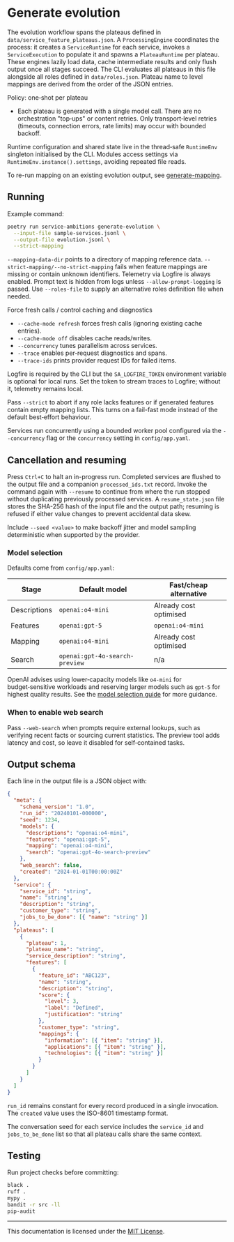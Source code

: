# Generate evolution

The evolution workflow spans the plateaus defined in
`data/service_feature_plateaus.json`. A `ProcessingEngine` coordinates the
process: it creates a `ServiceRuntime` for each service, invokes a
`ServiceExecution` to populate it and spawns a `PlateauRuntime` per plateau.
These engines lazily load data, cache intermediate results and only flush output
once all stages succeed. The CLI evaluates all plateaus in this file alongside
all roles defined in `data/roles.json`.
Plateau name to level mappings are derived from the order of the JSON entries.

Policy: one‑shot per plateau

- Each plateau is generated with a single model call. There are no orchestration
  "top‑ups" or content retries. Only transport‑level retries (timeouts,
  connection errors, rate limits) may occur with bounded backoff.

Runtime configuration and shared state live in the thread‑safe `RuntimeEnv`
singleton initialised by the CLI. Modules access settings via
`RuntimeEnv.instance().settings`, avoiding repeated file reads.

To re-run mapping on an existing evolution output, see
[generate-mapping](generate-mapping.md).

## Running

Example command:

```bash
poetry run service-ambitions generate-evolution \
  --input-file sample-services.jsonl \
  --output-file evolution.jsonl \
  --strict-mapping
```

`--mapping-data-dir` points to a directory of mapping reference data.
`--strict-mapping/--no-strict-mapping` fails when feature mappings are missing or
contain unknown identifiers.
Telemetry via Logfire is always enabled. Prompt text is hidden from logs unless
`--allow-prompt-logging` is passed.
Use `--roles-file` to supply an alternative roles definition file when needed.

Force fresh calls / control caching and diagnostics

- `--cache-mode refresh` forces fresh calls (ignoring existing cache entries).
- `--cache-mode off` disables cache reads/writes.
- `--concurrency` tunes parallelism across services.
- `--trace` enables per‑request diagnostics and spans.
- `--trace-ids` prints provider request IDs for failed items.

Logfire is required by the CLI but the `SA_LOGFIRE_TOKEN` environment variable is
optional for local runs. Set the token to stream traces to Logfire; without it,
telemetry remains local.

Pass `--strict` to abort if any role lacks features or if generated features
contain empty mapping lists. This turns on a fail-fast mode instead of the
default best‑effort behaviour.

Services run concurrently using a bounded worker pool configured via the
`--concurrency` flag or the `concurrency` setting in `config/app.yaml`.

## Cancellation and resuming

Press ``Ctrl+C`` to halt an in-progress run. Completed services are flushed to
the output file and a companion ``processed_ids.txt`` record. Invoke the command
again with ``--resume`` to continue from where the run stopped without
duplicating previously processed services. A ``resume_state.json`` file stores
the SHA-256 hash of the input file and the output path; resuming is refused if
either value changes to prevent accidental data skew.

Include `--seed <value>` to make backoff jitter and model sampling
deterministic when supported by the provider.

### Model selection

Defaults come from `config/app.yaml`:

| Stage        | Default model                  | Fast/cheap alternative |
| ------------ | ------------------------------ | ---------------------- |
| Descriptions | `openai:o4-mini`               | Already cost optimised |
| Features     | `openai:gpt-5`                 | `openai:o4-mini`       |
| Mapping      | `openai:o4-mini`               | Already cost optimised |
| Search       | `openai:gpt-4o-search-preview` | n/a                    |

OpenAI advises using lower‑capacity models like `o4-mini` for budget‑sensitive
workloads and reserving larger models such as `gpt-5` for highest quality
results. See the [model selection guide](https://platform.openai.com/docs/guides/model-selection)
for more guidance.

### When to enable web search

Pass `--web-search` when prompts require external lookups, such as verifying
recent facts or sourcing current statistics. The preview tool adds latency and
cost, so leave it disabled for self‑contained tasks.

## Output schema

Each line in the output file is a JSON object with:

```json
{
  "meta": {
    "schema_version": "1.0",
    "run_id": "20240101-000000",
    "seed": 1234,
    "models": {
      "descriptions": "openai:o4-mini",
      "features": "openai:gpt-5",
      "mapping": "openai:o4-mini",
      "search": "openai:gpt-4o-search-preview"
    },
    "web_search": false,
    "created": "2024-01-01T00:00:00Z"
  },
  "service": {
    "service_id": "string",
    "name": "string",
    "description": "string",
    "customer_type": "string",
    "jobs_to_be_done": [{ "name": "string" }]
  },
  "plateaus": [
    {
      "plateau": 1,
      "plateau_name": "string",
      "service_description": "string",
      "features": [
        {
          "feature_id": "ABC123",
          "name": "string",
          "description": "string",
          "score": {
            "level": 3,
            "label": "Defined",
            "justification": "string"
          },
          "customer_type": "string",
          "mappings": {
            "information": [{ "item": "string" }],
            "applications": [{ "item": "string" }],
            "technologies": [{ "item": "string" }]
          }
        }
      ]
    }
  ]
}
```

`run_id` remains constant for every record produced in a single invocation. The
`created` value uses the ISO-8601 timestamp format.

The conversation seed for each service includes the `service_id` and
`jobs_to_be_done` list so that all plateau calls share the same context.

## Testing

Run project checks before committing:

```bash
black .
ruff .
mypy .
bandit -r src -ll
pip-audit
```

---

This documentation is licensed under the [MIT License](../LICENSE).
